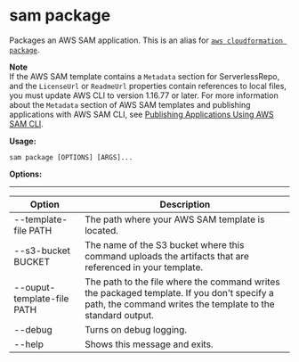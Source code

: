 # sam package<a name="sam-cli-command-reference-sam-package"></a>

Packages an AWS SAM application\. This is an alias for [ `aws cloudformation package`](http://docs.aws.amazon.com/cli/latest/reference/cloudformation/package.html)\.

**Note**  
If the AWS SAM template contains a `Metadata` section for ServerlessRepo, and the `LicenseUrl` or `ReadmeUrl` properties contain references to local files, you must update AWS CLI to version 1\.16\.77 or later\. For more information about the `Metadata` section of AWS SAM templates and publishing applications with AWS SAM CLI, see [Publishing Applications Using AWS SAM CLI](serverless-sam-template-publishing-applications.md)\.

**Usage:**

```
sam package [OPTIONS] [ARGS]...
```

**Options:**


****  

| Option | Description | 
| --- | --- | 
| \-\-template\-file PATH | The path where your AWS SAM template is located\. | 
| \-\-s3\-bucket BUCKET | The name of the S3 bucket where this command uploads the artifacts that are referenced in your template\. | 
| \-\-ouput\-template\-file PATH | The path to the file where the command writes the packaged template\. If you don't specify a path, the command writes the template to the standard output\. | 
| \-\-debug | Turns on debug logging\. | 
| \-\-help | Shows this message and exits\. | 